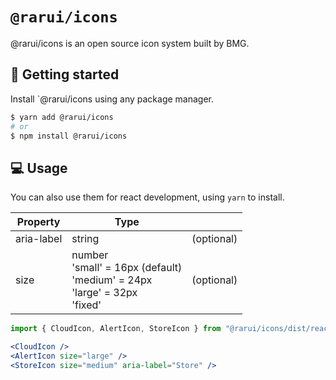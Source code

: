 # `@rarui/icons`

@rarui/icons is an open source icon system built by BMG.

## 🚀 Getting started

Install `@rarui/icons using any package manager.

```sh
$ yarn add @rarui/icons
# or
$ npm install @rarui/icons
```

## 💻 Usage

You can also use them for react development, using `yarn` to install.

| Property   | Type                                                                                   |            |
| ---------- | -------------------------------------------------------------------------------------- | ---------- |
| aria-label | string                                                                                 | (optional) |
| size       | number<br/>'small' = 16px (default)<br/>'medium' = 24px<br/>'large' = 32px<br/>'fixed' | (optional) |

```jsx
import { CloudIcon, AlertIcon, StoreIcon } from "@rarui/icons/dist/react";

<CloudIcon />
<AlertIcon size="large" />
<StoreIcon size="medium" aria-label="Store" />
```
